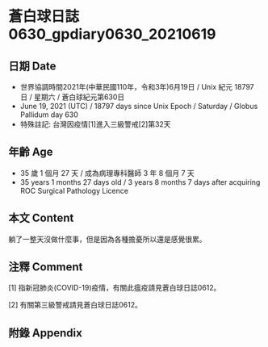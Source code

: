 [_metadata_:encoding]: - "utf-8"
[_metadata_:language]: - "zh-Hant-TW"
[_metadata_:fileformat]: - "markdown"
[_metadata_:MIME_type]: - "text/plain"
[_metadata_:markdown_version]: - "commonmark version 0.29"
[_metadata_:markdown_spec]: - "https://spec.commonmark.org/0.29/"

# 蒼白球日誌0630_gpdiary0630_20210619 #

## 日期 Date ##

* 世界協調時間2021年(中華民國110年，令和3年)6月19日 / Unix 紀元 18797 日 / 星期六 / 蒼白球紀元第630日
* June 19, 2021 (UTC) / 18797 days since Unix Epoch / Saturday / Globus Pallidum day 630
* 特殊註記: 台灣因疫情[1]進入三級警戒[2]第32天

## 年齡 Age ##

* 35 歲 1 個月 27 天 / 成為病理專科醫師 3 年 8 個月 7 天
* 35 years 1 months 27 days old / 3 years 8 months 7 days after acquiring ROC Surgical Pathology Licence

## 本文 Content ##

躺了一整天沒做什麼事，但是因為各種擔憂所以還是感覺很累。

## 注釋 Comment ##

[1] 指新冠肺炎(COVID-19)疫情，有關此瘟疫請見蒼白球日誌0612。

[2] 有關第三級警戒請見蒼白球日誌0612。

## 附錄 Appendix ##

